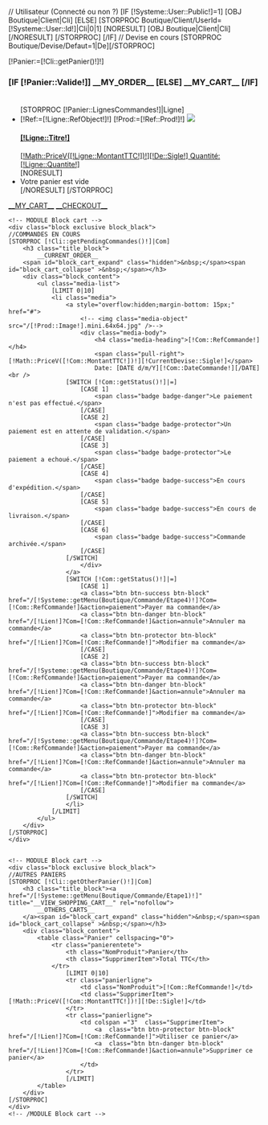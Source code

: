 // Utilisateur (Connecté ou non ?)
[IF [!Systeme::User::Public!]=1]
	[OBJ Boutique|Client|Cli]
[ELSE]
	[STORPROC Boutique/Client/UserId=[!Systeme::User::Id!]|Cli|0|1]
		[NORESULT]
			[OBJ Boutique|Client|Cli]
		[/NORESULT]
	[/STORPROC]
[/IF]
// Devise en cours
[STORPROC Boutique/Devise/Defaut=1|De][/STORPROC]

[!Panier:=[!Cli::getPanier()!]!]

<form action ="/[!Lien!]" name="Panier" method="post" >
	<!-- MODULE Block cart -->
	<div id="cart_block" class="block exclusive block_black">
		<h3 class="title_block">
			[IF [!Panier::Valide!]]
				__MY_ORDER__
			[ELSE]
				__MY_CART__
			[/IF]
		<span id="block_cart_expand" class="hidden">&nbsp;</span><span id="block_cart_collapse" >&nbsp;</span></h3>
		<div class="block_content">
            <ul class="media-list">
            [STORPROC [!Panier::LignesCommandes!]|Ligne]
                <li class="media">
                    [!Ref:=[!Ligne::RefObject!]!]
                    [!Prod:=[!Ref::Prod!]!]
                    <a class="pull-left" href="[!Prod::getUrl()!]">
                        <img class="media-object" src="/[!Prod::Image!].mini.64x64.jpg" />
                        <div class="media-body">
                            <h4 class="media-heading">[!Ligne::Titre!]</h4>
                            <span class="pull-right">[!Math::PriceV([!Ligne::MontantTTC!])!][!De::Sigle!]</span>
                            Quantité: [!Ligne::Quantite!]<br />
                        </div>
                    </a>
                </li>
                [NORESULT]
                    <li>Votre panier est vide</li>
            	[/NORESULT]
            [/STORPROC]
            </ul>
        </div>
        <div id="cart_block_list" class="expanded">
            <p id="cart-buttons">
                <a href="/[!Systeme::getMenu(Boutique/Commande/Etape1)!]" class="btn btn-protector" title="__VIEW_SHOPPING_CART__" rel="nofollow">__MY_CART__</a>
                <a href="/[!Systeme::getMenu(Boutique/Commande/Etape2)!]" id="button_order_cart" class="btn btn-success" title="Checkout" rel="nofollow"><span></span>__CHECKOUT__</a>
            </p>
        </div>
    </div>

    <!-- MODULE Block cart -->
    <div class="block exclusive block_black">
	//COMMANDES EN COURS
	[STORPROC [!Cli::getPendingCommandes()!]|Com]
		<h3 class="title_block">
			__CURRENT_ORDER__
		<span id="block_cart_expand" class="hidden">&nbsp;</span><span id="block_cart_collapse" >&nbsp;</span></h3>
		<div class="block_content">
            <ul class="media-list">
                [LIMIT 0|10]
                <li class="media">
                    <a style="overflow:hidden;margin-bottom: 15px;" href="#">
                        <!-- <img class="media-object" src="/[!Prod::Image!].mini.64x64.jpg" />-->
                        <div class="media-body">
                            <h4 class="media-heading">[!Com::RefCommande!]</h4>
                            <span class="pull-right">[!Math::PriceV([!Com::MontantTTC!])!][!CurrentDevise::Sigle!]</span>
                            Date: [DATE d/m/Y][!Com::DateCommande!][/DATE]<br />
                    [SWITCH [!Com::getStatus()!]|=]
                        [CASE 1]
                            <span class="badge badge-danger">Le paiement n'est pas effectué.</span>
                        [/CASE]
                        [CASE 2]
                            <span class="badge badge-protector">Un paiement est en attente de validation.</span>
                        [/CASE]
                        [CASE 3]
                            <span class="badge badge-protector">Le paiement a echoué.</span>
                        [/CASE]
                        [CASE 4]
                            <span class="badge badge-success">En cours d'expédition.</span>
                        [/CASE]
                        [CASE 5]
                            <span class="badge badge-success">En cours de livraison.</span>
                        [/CASE]
                        [CASE 6]
                            <span class="badge badge-success">Commande archivée.</span>
                        [/CASE]
                    [/SWITCH]
                        </div>
                    </a>
                    [SWITCH [!Com::getStatus()!]|=]
                        [CASE 1]
                        <a class="btn btn-success btn-block" href="/[!Systeme::getMenu(Boutique/Commande/Etape4)!]?Com=[!Com::RefCommande!]&action=paiement">Payer ma commande</a>
                        <a class="btn btn-danger btn-block" href="/[!Lien!]?Com=[!Com::RefCommande!]&action=annule">Annuler ma commande</a>
                        <a class="btn btn-protector btn-block" href="/[!Lien!]?Com=[!Com::RefCommande!]">Modifier ma commande</a>
                        [/CASE]
                        [CASE 2]
                        <a class="btn btn-success btn-block" href="/[!Systeme::getMenu(Boutique/Commande/Etape4)!]?Com=[!Com::RefCommande!]&action=paiement">Payer ma commande</a>
                        <a class="btn btn-danger btn-block" href="/[!Lien!]?Com=[!Com::RefCommande!]&action=annule">Annuler ma commande</a>
                        <a class="btn btn-protector btn-block" href="/[!Lien!]?Com=[!Com::RefCommande!]">Modifier ma commande</a>
                        [/CASE]
                        [CASE 3]
                        <a class="btn btn-success btn-block" href="/[!Systeme::getMenu(Boutique/Commande/Etape4)!]?Com=[!Com::RefCommande!]&action=paiement">Payer ma commande</a>
                        <a class="btn btn-danger btn-block" href="/[!Lien!]?Com=[!Com::RefCommande!]&action=annule">Annuler ma commande</a>
                        <a class="btn btn-protector btn-block" href="/[!Lien!]?Com=[!Com::RefCommande!]">Modifier ma commande</a>
                        [/CASE]
                    [/SWITCH]
                    </li>
                [/LIMIT]
            </ul>
		</div>
	[/STORPROC]
    </div>


    <!-- MODULE Block cart -->
    <div class="block exclusive block_black">
    //AUTRES PANIERS
	[STORPROC [!Cli::getOtherPanier()!]|Com]
		<h3 class="title_block"><a href="/[!Systeme::getMenu(Boutique/Commande/Etape1)!]" title="__VIEW_SHOPPING_CART__" rel="nofollow">
			__OTHERS_CARTS__
		</a><span id="block_cart_expand" class="hidden">&nbsp;</span><span id="block_cart_collapse" >&nbsp;</span></h3>
		<div class="block_content">
			<table class="Panier" cellspacing="0">
				<tr class="panierentete">
					<th class="NomProduit">Panier</th>
					<th class="SupprimerItem">Total TTC</th>
				</tr>
					[LIMIT 0|10]
					<tr class="panierligne">
						<td class="NomProduit">[!Com::RefCommande!]</td>
						<td class="SupprimerItem">[!Math::PriceV([!Com::MontantTTC!])!][!De::Sigle!]</td>
					</tr>
					<tr class="panierligne">
						<td colspan ="3"  class="SupprimerItem">
							<a  class="btn btn-protector btn-block" href="/[!Lien!]?Com=[!Com::RefCommande!]">Utiliser ce panier</a>
							<a  class="btn btn-danger btn-block" href="/[!Lien!]?Com=[!Com::RefCommande!]&action=annule">Supprimer ce panier</a>
						</td>
					</tr>
					[/LIMIT]
			</table>
		</div>
	[/STORPROC]
	</div>
	<!-- /MODULE Block cart -->
</form>
